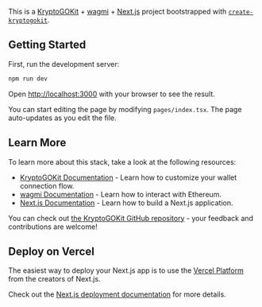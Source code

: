 This is a [KryptoGOKit](https://kit.kryptogo.com) + [wagmi](https://wagmi.sh) + [Next.js](https://nextjs.org/) project bootstrapped with [`create-kryptogokit`](https://github.com/kryptogo/kryptogokit/tree/main/packages/create-kryptogokit).

## Getting Started

First, run the development server:

```bash
npm run dev
```

Open [http://localhost:3000](http://localhost:3000) with your browser to see the result.

You can start editing the page by modifying `pages/index.tsx`. The page auto-updates as you edit the file.

## Learn More

To learn more about this stack, take a look at the following resources:

- [KryptoGOKit Documentation](https://kit.kryptogo.com) - Learn how to customize your wallet connection flow.
- [wagmi Documentation](https://wagmi.sh) - Learn how to interact with Ethereum.
- [Next.js Documentation](https://nextjs.org/docs) - Learn how to build a Next.js application.

You can check out [the KryptoGOKit GitHub repository](https://github.com/kryptogo/kryptogokit) - your feedback and contributions are welcome!

## Deploy on Vercel

The easiest way to deploy your Next.js app is to use the [Vercel Platform](https://vercel.com/new?utm_medium=default-template&filter=next.js&utm_source=create-next-app&utm_campaign=create-next-app-readme) from the creators of Next.js.

Check out the [Next.js deployment documentation](https://nextjs.org/docs/deployment) for more details.
